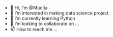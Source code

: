- 👋 Hi, I’m @Mudita
- 👀 I’m interested in making data science project
- 🌱 I’m currently learning Python
- 💞️ I’m looking to collaborate on ...
- 📫 How to reach me ...

<!---
Mudita8373/Mudita8373 is a ✨ special ✨ repository because its `README.md` (this file) appears on your GitHub profile.
You can click the Preview link to take a look at your changes.
--->
